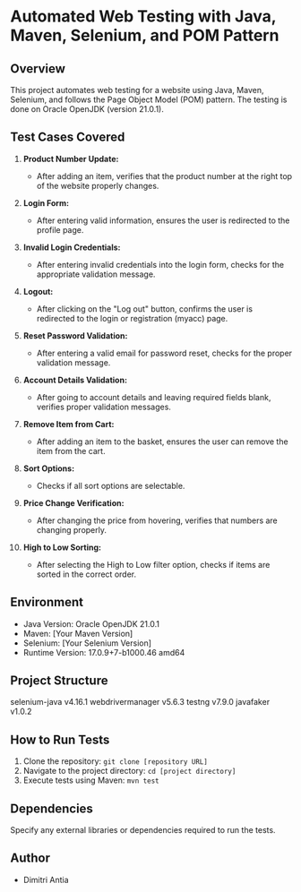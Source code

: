 # Automated Web Testing with Java, Maven, Selenium, and POM Pattern

## Overview

This project automates web testing for a website using Java, Maven, Selenium, and follows the Page Object Model (POM) pattern. The testing is done on Oracle OpenJDK (version 21.0.1).

## Test Cases Covered

1. **Product Number Update:**
   - After adding an item, verifies that the product number at the right top of the website properly changes.

2. **Login Form:**
   - After entering valid information, ensures the user is redirected to the profile page.

3. **Invalid Login Credentials:**
   - After entering invalid credentials into the login form, checks for the appropriate validation message.

4. **Logout:**
   - After clicking on the "Log out" button, confirms the user is redirected to the login or registration (myacc) page.

5. **Reset Password Validation:**
   - After entering a valid email for password reset, checks for the proper validation message.

6. **Account Details Validation:**
   - After going to account details and leaving required fields blank, verifies proper validation messages.

7. **Remove Item from Cart:**
   - After adding an item to the basket, ensures the user can remove the item from the cart.

8. **Sort Options:**
   - Checks if all sort options are selectable.

9. **Price Change Verification:**
   - After changing the price from hovering, verifies that numbers are changing properly.

10. **High to Low Sorting:**
    - After selecting the High to Low filter option, checks if items are sorted in the correct order.

## Environment

- Java Version: Oracle OpenJDK 21.0.1
- Maven: [Your Maven Version]
- Selenium: [Your Selenium Version]
- Runtime Version: 17.0.9+7-b1000.46 amd64

## Project Structure

selenium-java v4.16.1
webdrivermanager v5.6.3
testng v7.9.0
javafaker v1.0.2

## How to Run Tests

1. Clone the repository: `git clone [repository URL]`
2. Navigate to the project directory: `cd [project directory]`
3. Execute tests using Maven: `mvn test`

## Dependencies

Specify any external libraries or dependencies required to run the tests.


## Author

- Dimitri Antia

